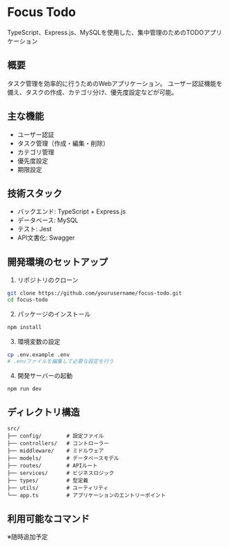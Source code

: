 # Focus Todo

TypeScript、Express.js、MySQLを使用した、集中管理のためのTODOアプリケーション


## 概要

タスク管理を効率的に行うためのWebアプリケーション。
ユーザー認証機能を備え、タスクの作成、カテゴリ分け、優先度設定などが可能。

## 主な機能

- ユーザー認証
- タスク管理（作成・編集・削除）
- カテゴリ管理
- 優先度設定
- 期限設定

## 技術スタック

- バックエンド: TypeScript + Express.js
- データベース: MySQL
- テスト: Jest
- API文書化: Swagger

## 開発環境のセットアップ

1. リポジトリのクローン
```bash
git clone https://github.com/yourusername/focus-todo.git
cd focus-todo
```

2. パッケージのインストール
```bash
npm install
```

3. 環境変数の設定
```bash
cp .env.example .env
# .envファイルを編集して必要な設定を行う
```

4. 開発サーバーの起動
```bash
npm run dev
```

## ディレクトリ構造

```
src/
├── config/        # 設定ファイル
├── controllers/   # コントローラー
├── middleware/    # ミドルウェア
├── models/        # データベースモデル
├── routes/        # APIルート
├── services/      # ビジネスロジック
├── types/         # 型定義
├── utils/         # ユーティリティ
└── app.ts         # アプリケーションのエントリーポイント
```

## 利用可能なコマンド

※随時追加予定

